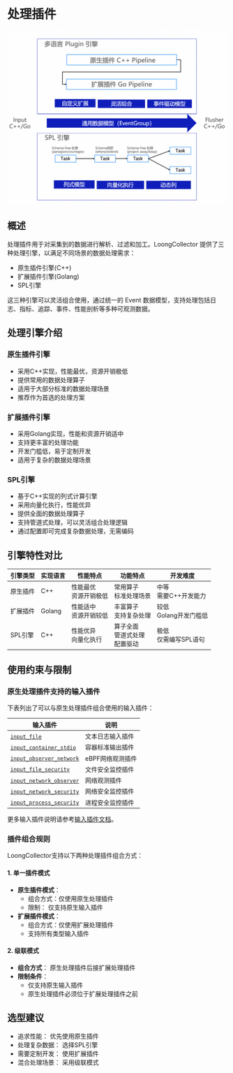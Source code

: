 # 处理插件

![loongcollector 处理插件架构](<../../.gitbook/assets/processor.png>)

## 概述

处理插件用于对采集到的数据进行解析、过滤和加工。LoongCollector 提供了三种处理引擎，以满足不同场景的数据处理需求：

- 原生插件引擎(C++)
- 扩展插件引擎(Golang)
- SPL引擎

这三种引擎可以灵活组合使用，通过统一的 Event 数据模型，支持处理包括日志、指标、追踪、事件、性能剖析等多种可观测数据。

## 处理引擎介绍

### 原生插件引擎

- 采用C++实现，性能最优，资源开销极低
- 提供常用的数据处理算子
- 适用于大部分标准的数据处理场景
- 推荐作为首选的处理方案

### 扩展插件引擎

- 采用Golang实现，性能和资源开销适中
- 支持更丰富的处理功能
- 开发门槛低，易于定制开发
- 适用于复杂的数据处理场景

### SPL引擎

- 基于C++实现的列式计算引擎
- 采用向量化执行，性能优异
- 提供全面的数据处理算子
- 支持管道式处理，可以灵活组合处理逻辑
- 通过配置即可完成复杂数据处理，无需编码

## 引擎特性对比

| 引擎类型 | 实现语言 | 性能特点 | 功能特点 | 开发难度 |
|---------|---------|---------|---------|---------|
| 原生插件 | C++ | 性能最优<br>资源开销极低 | 常用算子<br>标准处理场景 | 中等<br>需要C++开发能力 |
| 扩展插件 | Golang | 性能适中<br>资源开销较低 | 丰富算子<br>支持复杂处理 | 较低<br>Golang开发门槛低 |
| SPL引擎 | C++ | 性能优异<br>向量化执行 | 算子全面<br>管道式处理<br>配置驱动 | 极低<br>仅需编写SPL语句 |

## 使用约束与限制

### 原生处理插件支持的输入插件

下表列出了可以与原生处理插件组合使用的输入插件：

| 输入插件 | 说明 |
|---------|------|
| [`input_file`](../input/input-file.md) | 文本日志输入插件 |
| [`input_container_stdio`](../input/input-container-stdio.md) | 容器标准输出插件 |
| [`input_observer_network`](../input/metric-observer.md) | eBPF网络观测插件 |
| [`input_file_security`](../input/input-file-security.md) | 文件安全监控插件 |
| [`input_network_observer`](../input/input-network-observer.md) | 网络观测插件 |
| [`input_network_security`](../input/input-network-security.md) | 网络安全监控插件 |
| [`input_process_security`](../input/input-process-security.md) | 进程安全监控插件 |

更多输入插件说明请参考[输入插件文档](../input/README.md)。

### 插件组合规则

LoongCollector支持以下两种处理插件组合方式：

#### 1. 单一插件模式

- **原生插件模式**：
  - 组合方式：仅使用原生处理插件
  - 限制： 仅支持原生输入插件
- **扩展插件模式**：
  - 组合方式：仅使用扩展处理插件
  - 支持所有类型输入插件

#### 2. 级联模式

- **组合方式**： 原生处理插件后接扩展处理插件
- **限制条件**：
  - 仅支持原生输入插件
  - 原生处理插件必须位于扩展处理插件之前

## 选型建议

- 追求性能： 优先使用原生插件
- 处理复杂数据： 选择SPL引擎
- 需要定制开发： 使用扩展插件
- 混合处理场景： 采用级联模式
